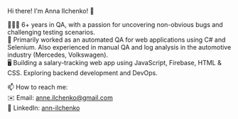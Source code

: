Hi there! I'm Anna Ilchenko! 👋  

🙋🏻‍♀️ 6+ years in QA, with a passion for uncovering non-obvious bugs and challenging testing scenarios.  
🔭 Primarily worked as an automated QA for web applications using C# and Selenium. Also experienced in manual QA and log analysis in the automotive industry (Mercedes, Volkswagen).  
🖥️ Building a salary-tracking web app using JavaScript, Firebase, HTML & CSS. Exploring backend development and DevOps. 

📫 How to reach me:  
   ✉️ Email: anne.ilchenko@gmail.com  
   🔗 LinkedIn: [ann-ilchenko](https://www.linkedin.com/in/ann-ilchenko/)  
